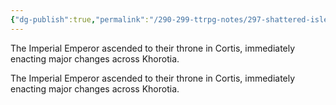 ```yaml
---
{"dg-publish":true,"permalink":"/290-299-ttrpg-notes/297-shattered-isles/13-calendar/13-01-history/imperial-ascencion/"}
---
```



The Imperial Emperor ascended to their throne in Cortis, immediately enacting major changes across Khorotia.

<span 
	  class='ob-timelines' 
	  data-date='074-6-58-00' 
	  data-title="Imperial Ascension"
	  data-class='cyan'> 
	The Imperial Emperor ascended to their throne in Cortis, immediately enacting major changes across Khorotia.
</span>